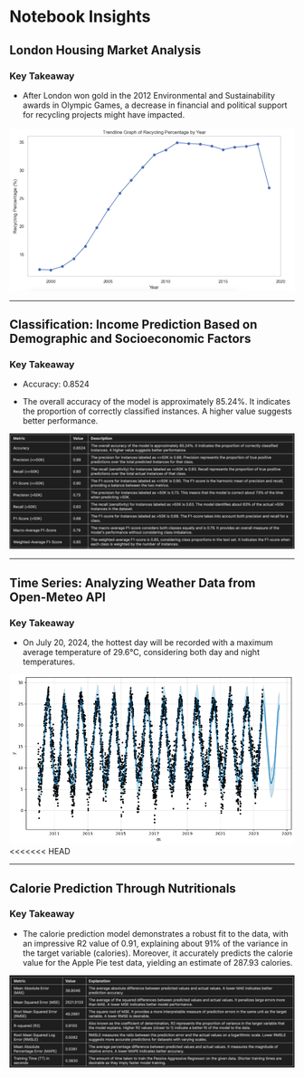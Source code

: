 # Notebook Insights

## London Housing Market Analysis

### Key Takeaway

- After London won gold in the 2012 Environmental and Sustainability awards in Olympic Games, a decrease in financial and political support for recycling projects might have impacted.

![Image Name](assets/image/recycling_by_year.png)

***

## Classification: Income Prediction Based on Demographic and Socioeconomic Factors

### Key Takeaway

- Accuracy: 0.8524

- The overall accuracy of the model is approximately 85.24%. It indicates the proportion of correctly classified instances. A higher value suggests better performance.

![Image Name](assets/image/classification.png)

***

## Time Series: Analyzing Weather Data from Open-Meteo API

### Key Takeaway

- On July 20, 2024, the hottest day will be recorded with a maximum average temperature of 29.6°C, considering both day and night temperatures.

![Image Name](assets/image/time_series.png)
<<<<<<< HEAD

***

## Calorie Prediction Through Nutritionals

### Key Takeaway

- The calorie prediction model demonstrates a robust fit to the data, with an impressive R2 value of 0.91, explaining about 91% of the variance in the target variable (calories). Moreover, it accurately predicts the calorie value for the Apple Pie test data, yielding an estimate of 287.93 calories.

![Image Name](assets/image/regression.png)
